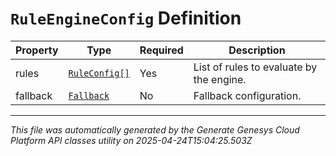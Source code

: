 # `RuleEngineConfig` Definition

| Property | Type | Required | Description |
|----------|------|----------|-------------|
| rules | [`RuleConfig[]`](ruleconfig-definition.md) | Yes | List of rules to evaluate by the engine. |
| fallback | [`Fallback`](fallback-definition.md) | No | Fallback configuration. |

---

*This file was automatically generated by the Generate Genesys Cloud Platform API classes utility on 2025-04-24T15:04:25.503Z*